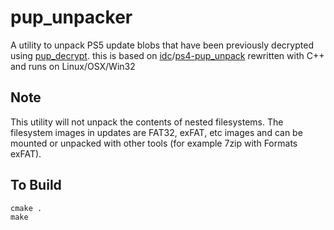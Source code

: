 # pup_unpacker
A utility to unpack PS5 update blobs that have been previously decrypted using [pup_decrypt](https://github.com/zecoxao/ps5-pup-decrypt/). this is based on [idc](https://github.com/idc)/[ps4-pup_unpack](https://github.com/idc/ps4-pup_unpack) rewritten with C++ and runs on Linux/OSX/Win32

## Note
This utility will not unpack the contents of nested filesystems. The filesystem images in updates are FAT32, exFAT, etc images and can be mounted or unpacked with other tools (for example 7zip with Formats exFAT).


## To Build
```
cmake .
make 
```
